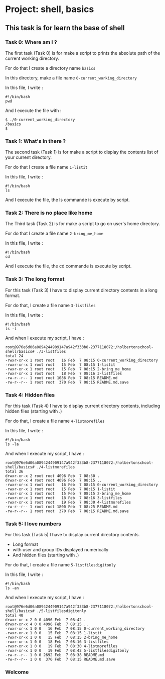 # Project: shell, basics

## This task is for learn the base of shell

### Task 0: Where am I ?

The first task (Task 0) is for make a script to prints the absolute path of the current working directory.


For do that I create a directory name 
```basics```


In this directory, make a file name
```0-current_working_directory```


In this file, I write :


```
#!/bin/bash
pwd
```

And I execute the file with :
```
$ ./0-current_working_directory
/basics
$
```


### Task 1: What's in there ?

The second task (Task 1) is for make a script to display the contents list of your current directory.


For do that I create a file name
```1-listit```


In this file, I write :


```
#!/bin/bash
ls
```


And I execute the file, the ls commande is execute by script.


### Task 2: There is no place like home


The Third task (Task 2) is for make a script to go on user's home directory.


For do that I create a file name
```2-bring_me_home```


In this file, I write :


```
#!/bin/bash
cd
```


And I execute the file, the cd commande is execute by script.


### Task 3: The long format


For this task (Task 3) I have to display current directory contents in a long format.


For do that, I create a file name
```3-listfiles```


In this file, I write :


```
#!/bin/bash
ls -l
```


And when I execute my script, I have :


```
root@976e6d06a0894244909147a942f333b8-2377118072:/holbertonschool-shell/basics# ./3-listfiles 
total 24
-rwxr-xr-x 1 root root   16 Feb  7 08:15 0-current_working_directory
-rwxr-xr-x 1 root root   15 Feb  7 08:15 1-listit
-rwxr-xr-x 1 root root   15 Feb  7 08:15 2-bring_me_home
-rwxr-xr-x 1 root root   18 Feb  7 08:16 3-listfiles
-rw-r--r-- 1 root root 1086 Feb  7 08:15 README.md
-rw-r--r-- 1 root root  370 Feb  7 08:15 README.md.save
```


### Task 4: Hidden files


For this task (Task 4) I have to display current directory contents, including hidden files (starting with .)


For do that, I create a file name
```4-listmorefiles```


In this file, I write :


```
#!/bin/bash
ls -la
```


And when I execute my script, I have :

```
root@976e6d06a0894244909147a942f333b8-2377118072:/holbertonschool-shell/basics# ./4-listmorefiles 
total 36
drwxr-xr-x 2 root root 4096 Feb  7 08:30 .
drwxr-xr-x 4 root root 4096 Feb  7 08:15 ..
-rwxr-xr-x 1 root root   16 Feb  7 08:15 0-current_working_directory
-rwxr-xr-x 1 root root   15 Feb  7 08:15 1-listit
-rwxr-xr-x 1 root root   15 Feb  7 08:15 2-bring_me_home
-rwxr-xr-x 1 root root   18 Feb  7 08:16 3-listfiles
-rwxr-xr-x 1 root root   19 Feb  7 08:30 4-listmorefiles
-rw-r--r-- 1 root root 1800 Feb  7 08:25 README.md
-rw-r--r-- 1 root root  370 Feb  7 08:15 README.md.save
```


### Task 5: I love numbers


For this task (Task 5) I have to display current directory contents.
- Long format
- with user and group IDs displayed numerically
- And hidden files (starting with .)


For do that, I create a file name
```5-listfilesdigitonly```


In this file, I write :


```
#!/bin/bash
ls -an
```


And when I execute my script, I have :

```
root@976e6d06a0894244909147a942f333b8-2377118072:/holbertonschool-shell/basics# ./5-listfilesdigitonly
total 40
drwxr-xr-x 2 0 0 4096 Feb  7 08:42 .
drwxr-xr-x 4 0 0 4096 Feb  7 08:15 ..
-rwxr-xr-x 1 0 0   16 Feb  7 08:15 0-current_working_directory
-rwxr-xr-x 1 0 0   15 Feb  7 08:15 1-listit
-rwxr-xr-x 1 0 0   15 Feb  7 08:15 2-bring_me_home
-rwxr-xr-x 1 0 0   18 Feb  7 08:16 3-listfiles
-rwxr-xr-x 1 0 0   19 Feb  7 08:30 4-listmorefiles
-rwxr-xr-x 1 0 0   19 Feb  7 08:42 5-listfilesdigitonly
-rw-r--r-- 1 0 0 2692 Feb  7 08:38 README.md
-rw-r--r-- 1 0 0  370 Feb  7 08:15 README.md.save
```


### Welcome
